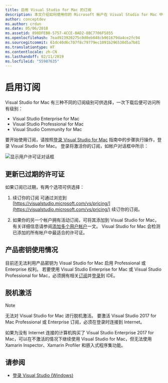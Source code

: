 ```yaml
---
title: 启用 Visual Studio for Mac 的订阅
description: 本文介绍如何使用你的 Microsoft 帐户在 Visual Studio for Mac 中启用你的订阅和解锁功能
author: conceptdev
ms.author: crdun
ms.date: 05/06/2018
ms.assetid: 898DFEB8-5757-4CCE-8AD2-8BC7706F5855
ms.openlocfilehash: 7ead923920275c0d0eb048cb961679da4ce2fc94
ms.sourcegitcommit: 61dc40d6c707f8c79779ec1091b296530d5a7b81
ms.translationtype: HT
ms.contentlocale: zh-CN
ms.lasthandoff: 02/11/2019
ms.locfileid: "55987635"
---
```

# <a name="enable-subscription"></a>启用订阅

Visual Studio for Mac 有三种不同的订阅级别可供选择，一次下载后便可访问所有级别：

* Visual Studio Enterprise for Mac
* Visual Studio Professional for Mac
* Visual Studio Community for Mac

要开始使用订阅，请按照[登录 Visual Studio for Mac](signing-in.md) 指南中的步骤执行操作，登录 Visual Studio for Mac。 登录将激活你的订阅，如帐户对话框中所示：

![显示用户许可证对话框](media/user-accounts-login.png)

## <a name="update-expired-licenses"></a>更新已过期的许可证

如果订阅已过期，有两个选项可供选择：

1. 续订你的订阅 可通过浏览到 [https://visualstudio.microsoft.com/vs/pricing/](https://visualstudio.microsoft.com/vs/pricing/) 续订你的订阅。

2. 如果你的另一个帐户拥有活动订阅，可将其添加到 Visual Studio for Mac，有关详细信息请参阅[添加多个用户帐户](signing-in.md)一文。 Visual Studio for Mac 会检测已添加的所有帐户中最适合的许可证。

## <a name="product-key-usage"></a>产品密钥使用情况

目前还无法利用产品密钥为 Visual Studio for Mac 启用 Professional 或 Enterprise 权利。 若要使用 Visual Studio Enterprise for Mac 或 Visual Studio Professional for Mac，必须拥有相关[订阅](https://visualstudio.microsoft.com/subscriptions/)并[登录](signing-in.md)到 IDE。

## <a name="offline-activation"></a>脱机激活

> [!NOTE]
> 无法对 Visual Studio for Mac 进行脱机激活。
> 要激活 Visual Studio 2017 for Mac Professional 或 Enterprise 订阅，必须在登录时连接到 Internet。

如果为没有 Internet 连接的计算机购买了 Visual Studio Enterprise 2017 for Mac，可以在不激活的情况下继续使用 Visual Studio for Mac，但无法使用 Xamarin Inspector、Xamarin Profiler 和嵌入式程序集功能。

## <a name="see-also"></a>请参阅

- [登录 Visual Studio (Windows)](/visualstudio/ide/signing-in-to-visual-studio)